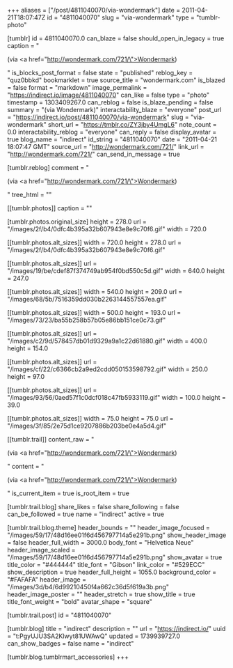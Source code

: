 +++
aliases = ["/post/4811040070/via-wondermark"]
date = 2011-04-21T18:07:47Z
id = "4811040070"
slug = "via-wondermark"
type = "tumblr-photo"

[tumblr]
id = 4811040070.0
can_blaze = false
should_open_in_legacy = true
caption = "<p>(via <a href=\"http://wondermark.com/721/\">Wondermark</a>)</p>"
is_blocks_post_format = false
state = "published"
reblog_key = "quz0bbkd"
bookmarklet = true
source_title = "wondermark.com"
is_blazed = false
format = "markdown"
image_permalink = "https://indirect.io/image/4811040070"
can_like = false
type = "photo"
timestamp = 1303409267.0
can_reblog = false
is_blaze_pending = false
summary = "(via Wondermark)"
interactability_blaze = "everyone"
post_url = "https://indirect.io/post/4811040070/via-wondermark"
slug = "via-wondermark"
short_url = "https://tmblr.co/ZY3jby4UmgL6"
note_count = 0.0
interactability_reblog = "everyone"
can_reply = false
display_avatar = true
blog_name = "indirect"
id_string = "4811040070"
date = "2011-04-21 18:07:47 GMT"
source_url = "http://wondermark.com/721/"
link_url = "http://wondermark.com/721/"
can_send_in_message = true

[tumblr.reblog]
comment = "<p>(via <a href=\"http://wondermark.com/721/\">Wondermark</a>)</p>"
tree_html = ""

[[tumblr.photos]]
caption = ""

[tumblr.photos.original_size]
height = 278.0
url = "/images/2f/b4/0dfc4b395a32b607943e8e9c70f6.gif"
width = 720.0

[[tumblr.photos.alt_sizes]]
width = 720.0
height = 278.0
url = "/images/2f/b4/0dfc4b395a32b607943e8e9c70f6.gif"

[[tumblr.photos.alt_sizes]]
url = "/images/19/be/cdef87f374749ab954f0bd550c5d.gif"
width = 640.0
height = 247.0

[[tumblr.photos.alt_sizes]]
width = 540.0
height = 209.0
url = "/images/68/5b/7516359dd030b2263144557557ea.gif"

[[tumblr.photos.alt_sizes]]
width = 500.0
height = 193.0
url = "/images/73/23/ba55b258b57b05e86bb151ce0c73.gif"

[[tumblr.photos.alt_sizes]]
url = "/images/c2/9d/578457db01d9329a9a1c22d61880.gif"
width = 400.0
height = 154.0

[[tumblr.photos.alt_sizes]]
url = "/images/cf/22/c6366cb2a9ed2cdd050153598792.gif"
width = 250.0
height = 97.0

[[tumblr.photos.alt_sizes]]
url = "/images/93/56/0aed57f1c0dcf018c47fb5933119.gif"
width = 100.0
height = 39.0

[[tumblr.photos.alt_sizes]]
width = 75.0
height = 75.0
url = "/images/3f/85/2e75d1ce9207886b203be0e4a5d4.gif"

[[tumblr.trail]]
content_raw = "<p>(via <a href=\"http://wondermark.com/721/\">Wondermark</a>)</p>"
content = "<p>(via <a href=\"http://wondermark.com/721/\">Wondermark</a>)</p>"
is_current_item = true
is_root_item = true

[tumblr.trail.blog]
share_likes = false
share_following = false
can_be_followed = true
name = "indirect"
active = true

[tumblr.trail.blog.theme]
header_bounds = ""
header_image_focused = "/images/59/17/48d16ee01f6d456797714a5e291b.png"
show_header_image = false
header_full_width = 3000.0
body_font = "Helvetica Neue"
header_image_scaled = "/images/59/17/48d16ee01f6d456797714a5e291b.png"
show_avatar = true
title_color = "#444444"
title_font = "Gibson"
link_color = "#529ECC"
show_description = true
header_full_height = 1055.0
background_color = "#FAFAFA"
header_image = "/images/3d/b4/6d99210450f4a662c36d5f619a3b.png"
header_image_poster = ""
header_stretch = true
show_title = true
title_font_weight = "bold"
avatar_shape = "square"

[tumblr.trail.post]
id = "4811040070"

[tumblr.blog]
title = "indirect"
description = ""
url = "https://indirect.io/"
uuid = "t:PgyUJU3SA2Klwyt81UWAwQ"
updated = 1739939727.0
can_show_badges = false
name = "indirect"

[tumblr.blog.tumblrmart_accessories]
+++
